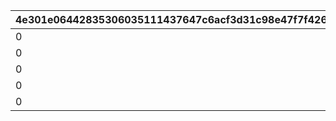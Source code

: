 |4e301e06442835306035111437647c6acf3d31c98e47f7f426a06c1b38d1b20c|2ac31f7991e1a8f4c937bb55160ca60bcdcafd0252fa0ce661a2f821d5add280|0a274643fbb6cc179e0786963cc58a3d44da9e8b18c532fa7e47c8a143959564|a581c1c1fc06d7260bd529e2cf6227f978ac701da996dffbc1457577f126bad7|3ec58e5a5bdced32fd182505cf138cc353a6859ff5c208195e55738c87440750|11c22099d21a36b45b556930ff1c5e4eaaa3797319665becb309395c44baa275|c12c1d0b83211d763744201198b10a05d6c8f1db9483f1f0893147903e0f8237|ab3c05f1cee948098346d968bc8aa9aad93f539aee23b29acf8022e87f73455a|
| --- | --- | --- | --- | --- | --- | --- | --- |
|0|400|1|4|100|1|4000|440|
|0|1000|2|10|120|2|10000|1100|
|0|1400|3|12|140|3|14000|1540|
|0|2000|4|14|170|4|20000|2200|
|0|2700|5|16|200|5|27000|2970|